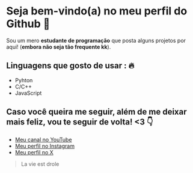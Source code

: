 # Seja bem-vindo(a) no meu perfil do Github :wave:
Sou um mero **estudante de programação** que posta alguns projetos por aqui! (__embora não seja tão frequente kk__).

## Linguagens que gosto de usar : :fire:

* Pyhton
* C/C++
* JavaScript

## Caso você queira me seguir, além de me deixar mais feliz, vou te seguir de volta! <3 :point_down:

* [Meu canal no YouTube](https://www.youtube.com/@tarcitani)
* [Meu perfil no Instagram](https://www.instagram.com/tarcitani2/)
* [Meu perfil no X](https://twitter.com/tarcitani2)

>La vie est drole
